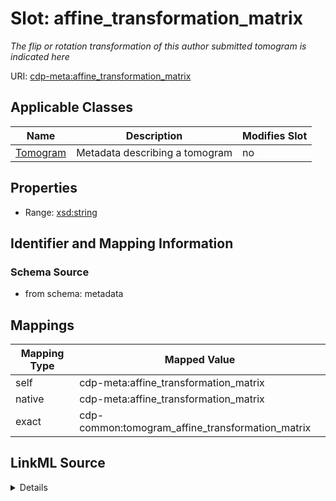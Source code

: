 

# Slot: affine_transformation_matrix


_The flip or rotation transformation of this author submitted tomogram is indicated here_



URI: [cdp-meta:affine_transformation_matrix](metadataaffine_transformation_matrix)



<!-- no inheritance hierarchy -->





## Applicable Classes

| Name | Description | Modifies Slot |
| --- | --- | --- |
| [Tomogram](Tomogram.md) | Metadata describing a tomogram |  no  |







## Properties

* Range: [xsd:string](http://www.w3.org/2001/XMLSchema#string)





## Identifier and Mapping Information







### Schema Source


* from schema: metadata




## Mappings

| Mapping Type | Mapped Value |
| ---  | ---  |
| self | cdp-meta:affine_transformation_matrix |
| native | cdp-meta:affine_transformation_matrix |
| exact | cdp-common:tomogram_affine_transformation_matrix |




## LinkML Source

<details>
```yaml
name: affine_transformation_matrix
description: The flip or rotation transformation of this author submitted tomogram
  is indicated here
from_schema: metadata
exact_mappings:
- cdp-common:tomogram_affine_transformation_matrix
rank: 1000
alias: affine_transformation_matrix
owner: Tomogram
domain_of:
- Tomogram
range: string
inlined: true
inlined_as_list: true

```
</details>
